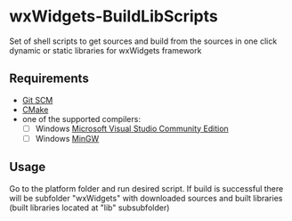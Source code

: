 # wxWidgets-BuildLibScripts
Set of shell scripts to get sources and build from the sources in one click dynamic or static libraries for wxWidgets framework

## Requirements
- [Git SCM](https://git-scm.com/downloads)
- [CMake](https://cmake.org/download/)
- one of the supported compilers:
	- [ ] Windows [Microsoft Visual Studio Community Edition](https://visualstudio.microsoft.com/ru/vs/community/)
	- [ ] Windows [MinGW](https://www.mingw-w64.org/downloads/)

## Usage
Go to the platform folder and run desired script. If build is successful there will be subfolder "wxWidgets" with downloaded sources and built libraries (built libraries located at "lib" subsubfolder) 